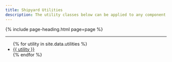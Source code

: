 ```yaml
---
title: Shipyard Utilities
description: The utility classes below can be applied to any component to override or extend the base styles of the component.
---
```


{% include page-heading.html page=page %}

---

<ul class="col-container">
  {% for utility in site.data.utilities %}
    <li class="mb-8 sm:mb-16 md:mb-24 col col-100 sm:col-33 md:col-25">
      <a href="{{ site.baseurl }}/utilities/{{ utility | replace: ' ', '-' | replace: '&', '' | replace: '--', '-' | downcase }}" class="box-link align-center text-md sm:text-lg md:text-xl p-8 sm:p-16 md:p-16 lg:p-24">
        {{ utility }}
      </a>
    </li>
  {% endfor %}
</ul>
